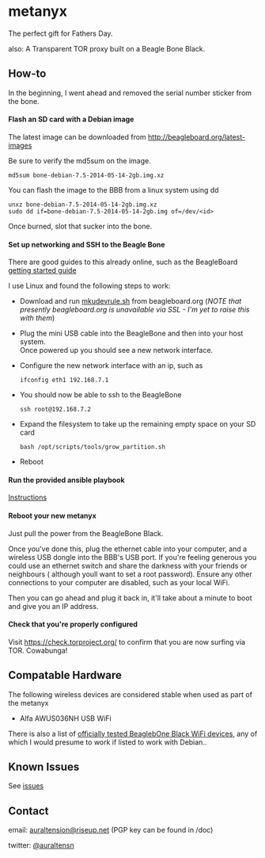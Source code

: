 metanyx
========

The perfect gift for Fathers Day.

also: A Transparent TOR proxy built on a Beagle Bone Black.  

How-to
------

In the beginning, I went ahead and removed the serial number sticker from the bone.

#### Flash an SD card with a Debian image

The latest image can be downloaded from http://beagleboard.org/latest-images

Be sure to verify the md5sum on the image.

    md5sum bone-debian-7.5-2014-05-14-2gb.img.xz

You can flash the image to the BBB from a linux system using dd

    unxz bone-debian-7.5-2014-05-14-2gb.img.xz 
    sudo dd if=bone-debian-7.5-2014-05-14-2gb.img of=/dev/<id>

Once burned, slot that sucker into the bone.

#### Set up networking and SSH to the Beagle Bone

There are good guides to this already online, such as the BeagleBoard [getting started guide](http://beagleboard.org/Getting+Started)

I use Linux and found the following steps to work:

- Download and run [mkudevrule.sh](http://beagleboard.org/static/Drivers/Linux/FTDI/mkudevrule.sh) from beagleboard.org (*NOTE that presently beagleboard.org is unavailable via SSL - I'm yet to raise this with them*)

- Plug the mini USB cable into the BeagleBone and then into your host system.  
Once powered up you should see a new network interface.

- Configure the new network interface with an ip, such as

    `ifconfig eth1 192.168.7.1`

- You should now be able to ssh to the BeagleBone

    `ssh root@192.168.7.2`

- Expand the filesystem to take up the remaining empty space on your SD card

    `bash /opt/scripts/tools/grow_partition.sh`

- Reboot

#### Run the provided ansible playbook
[Instructions](https://github.com/auraltension/metanyx/tree/master/ansible)

#### Reboot your new metanyx
Just pull the power from the BeagleBone Black.

Once you've done this, plug the ethernet cable into your computer, and a wireless USB dongle into the BBB's 
USB port.  If you're feeling generous you could use an ethernet switch and share the darkness with your friends 
or neighbours ( although youll  want to set a root password).  Ensure any other connections to your computer 
are disabled, such as your local WiFi.

Then you can go ahead and plug it back in, it'll take about a minute to boot and give you an IP address.

#### Check that you're properly configured
Visit https://check.torproject.org/ to confirm that you are now surfing via TOR. Cowabunga!

Compatable Hardware
-------------------
The following wireless devices are considered stable when used as part of the metanyx
* Alfa AWUS036NH USB WiFi

There is also a list of [officially tested BeaglebOne Black WiFi devices](http://elinux.org/Beagleboard:BeagleBoneBlack#WIFI_Adapters), any of which I would presume to work if listed to work with Debian..

Known Issues
------------
See [issues](https://github.com/auraltension/metanyx/issues)

Contact
-------
email: auraltension@riseup.net (PGP key can be found in /doc)

twitter: [@auraltensn](https://twitter.com/auraltensn)
